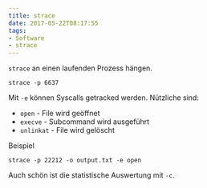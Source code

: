 ```yaml
---
title: strace
date: 2017-05-22T08:17:55
tags:
- Software
- strace
---
```


`strace` an einen laufenden Prozess hängen.

```
strace -p 6637
```

Mit `-e` können Syscalls getracked werden. Nützliche sind:

* `open` - File wird geöffnet
* `execve` - Subcommand wird ausgeführt
* `unlinkat` - File wird gelöscht

Beispiel

```
strace -p 22212 -o output.txt -e open
```

Auch schön ist die statistische Auswertung mit `-c`.